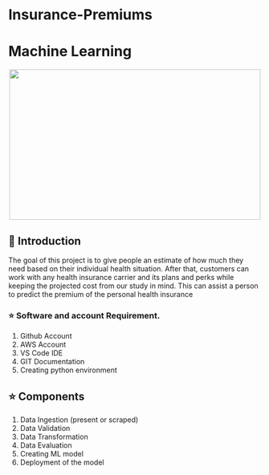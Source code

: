 # Insurance-Premiums

# Machine Learning 

<p align="center">
<img src="https://contentstatic.techgig.com/thumb/msid-78556739,width-460,resizemode-4/5-Machine-Learning-concepts-you-must-understand-to-clear-a-Data-Science-interview.jpg?107588" height="300" width="500">
 </p>

## 📌 Introduction
The goal of this project is to give people an estimate of how much they need based on
their individual health situation. After that, customers can work with any health
insurance carrier and its plans and perks while keeping the projected cost from our
study in mind. This can assist a person to predict the premium of the
personal health insurance


### ⭐ Software and account Requirement.

1. Github Account
2. AWS Account
3. VS Code IDE
4. GIT Documentation
5. Creating python environment


## ⭐ Components

1. Data Ingestion (present or scraped)
2. Data Validation
3. Data Transformation
4. Data Evaluation
5. Creating ML model
6. Deployment of the model

